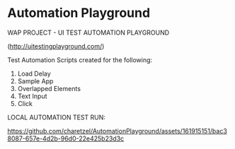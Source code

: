 # Automation Playground 

WAP PROJECT - UI TEST AUTOMATION PLAYGROUND

(http://uitestingplayground.com/)


Test Automation Scripts created for the following:
1. Load Delay
2. Sample App
3. Overlapped Elements
4. Text Input
5. Click


LOCAL AUTOMATION TEST RUN:


https://github.com/charetzel/AutomationPlayground/assets/161915151/bac38087-657e-4d2b-96d0-22e425b23d3c


